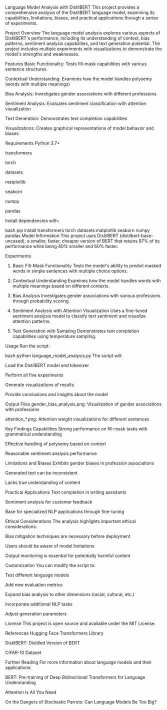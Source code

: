 Language Model Analysis with DistilBERT
This project provides a comprehensive analysis of the DistilBERT language model, examining its capabilities, limitations, biases, and practical applications through a series of experiments.

Project Overview
The language model analysis explores various aspects of DistilBERT's performance, including its understanding of context, bias patterns, sentiment analysis capabilities, and text generation potential. The project includes multiple experiments with visualizations to demonstrate the model's strengths and weaknesses.

Features
Basic Functionality: Tests fill-mask capabilities with various sentence structures

Contextual Understanding: Examines how the model handles polysemy (words with multiple meanings)

Bias Analysis: Investigates gender associations with different professions

Sentiment Analysis: Evaluates sentiment classification with attention visualization

Text Generation: Demonstrates text completion capabilities

Visualizations: Creates graphical representations of model behavior and biases

Requirements
Python 3.7+

transformers

torch

datasets

matplotlib

seaborn

numpy

pandas

Install dependencies with:

bash
pip install transformers torch datasets matplotlib seaborn numpy pandas
Model Information
This project uses DistilBERT (distilbert-base-uncased), a smaller, faster, cheaper version of BERT that retains 97% of its performance while being 40% smaller and 60% faster.

Experiments
1. Basic Fill-Mask Functionality
Tests the model's ability to predict masked words in simple sentences with multiple choice options.

2. Contextual Understanding
Examines how the model handles words with multiple meanings based on different contexts.

3. Bias Analysis
Investigates gender associations with various professions through probability scoring.

4. Sentiment Analysis with Attention Visualization
Uses a fine-tuned sentiment analysis model to classify text sentiment and visualize attention patterns.

5. Text Generation with Sampling
Demonstrates text completion capabilities using temperature sampling.

Usage
Run the script:

bash
python language_model_analysis.py
The script will:

Load the DistilBERT model and tokenizer

Perform all five experiments

Generate visualizations of results

Provide conclusions and insights about the model

Output Files
gender_bias_analysis.png: Visualization of gender associations with professions

attention_*.png: Attention weight visualizations for different sentences

Key Findings
Capabilities
Strong performance on fill-mask tasks with grammatical understanding

Effective handling of polysemy based on context

Reasonable sentiment analysis performance

Limitations and Biases
Exhibits gender biases in profession associations

Generated text can be inconsistent

Lacks true understanding of content

Practical Applications
Text completion in writing assistants

Sentiment analysis for customer feedback

Base for specialized NLP applications through fine-tuning

Ethical Considerations
The analysis highlights important ethical considerations:

Bias mitigation techniques are necessary before deployment

Users should be aware of model limitations

Output monitoring is essential for potentially harmful content

Customization
You can modify the script to:

Test different language models

Add new evaluation metrics

Expand bias analysis to other dimensions (racial, cultural, etc.)

Incorporate additional NLP tasks

Adjust generation parameters

License
This project is open source and available under the MIT License.

References
Hugging Face Transformers Library

DistilBERT: Distilled Version of BERT

CIFAR-10 Dataset

Further Reading
For more information about language models and their applications:

BERT: Pre-training of Deep Bidirectional Transformers for Language Understanding

Attention Is All You Need

On the Dangers of Stochastic Parrots: Can Language Models Be Too Big?
